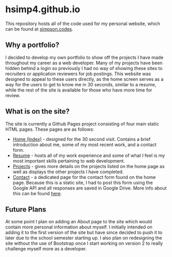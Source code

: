 # hsimp4.github.io
This repository hosts all of the code used for my personal website, which can be found at [simpson.codes](https://simpson.codes).

## Why a portfolio?
I decided to develop my own portfolio to show off the projects I have made throughout my career as a web developer. Many of my projects have been hidden behind a login so previously I had no way of showing these sites to recruiters or application reviewers for job postings. This website was designed to appeal to these users directly, as the home screen serves as a way for the users to get to know me in 30 seconds, similar to a resume, while the rest of the site is available for those who have more time for review. 

## What is on the site?
The site is currently a Github Pages project consisting of four main static HTML pages. These pages are as follows:

* [Home (Index)](https://simpson.codes) - designed for the 30 second visit. Contains a brief introduction about me, some of my most recent work, and a contact form.
* [Resume](https://simpson.codes/resume) - hosts all of my work experience and some of what I feel is my most important skills pertaining to web development.
* [Projects](https://simpson.codes/projects) - gives more details on the projects listed on the home page as well as displays the other projects I have completed.
* [Contact](https://simpson.codes/contact) - a dedicated page for the contact form found on the home page. Because this is a static site, I had to post this form using the Google API and all responses are saved in Google Drive. More info about this can be found [here](https://github.com/dwyl/learn-to-send-email-via-google-script-html-no-server).

## Future Plans
At some point I plan on adding an About page to the site which would contain more personal information about myself. I initially intended on adding it to the first version of the site but have since decided to push it to later due to the school semester starting up. I also plan on redesigning the site without the use of Bootstrap once I start working on version 2 to really challenge myself more as a developer.
